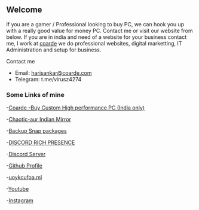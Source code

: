 ## Welcome

If you are a gamer / Professional looking to buy PC, we can hook you up with a really good value for money PC. Contact me or visit our website from below.
If you are in india and need of a website for your business contact me, I work at [coarde](https://coarde.com) we do professional websites, digital marketting, IT Administration and setup for business.

Contact me 
* Email: harisankar@coarde.com
* Telegram: t.me/virusz4274

### Some Links of mine

-[Coarde -Buy Custom High performance PC (India only)](https://coarde.com)

-[Chaotic-aur Indian Mirror](https://chaotic-aur.coarde.com/)

-[Backup Snap packages](https://github.com/virusz4274/snapbackup)

-[DISCORD RICH PRESENCE](https://github.com/virusz4274/discord-rich-presence)

-[Discord Server](https://coarde.com/discord)

-[Github Profile](https://github.com/virusz4274)

-[uoykcufoa.ml](http://uoykcufoa.ml)

-[Youtube](https://www.youtube.com/channel/UChdnSUvdnUzzUHyvesJUYUw)

-[Instagram](https://instagram.com/_hari_sankar_)
